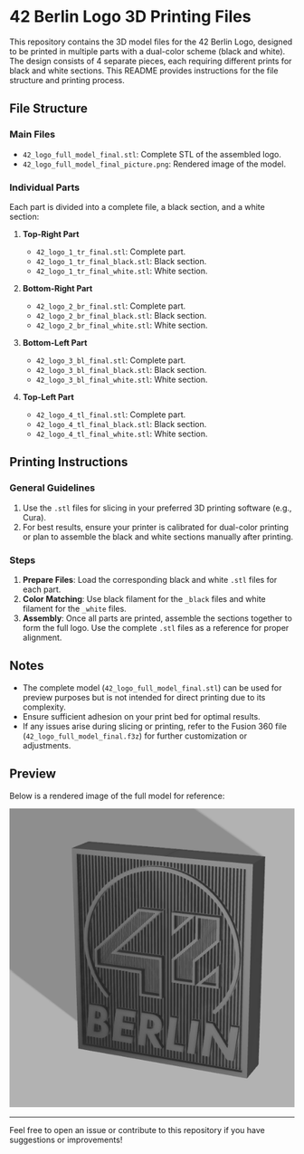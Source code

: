 # 42 Berlin Logo 3D Printing Files

This repository contains the 3D model files for the 42 Berlin Logo, designed to be printed in multiple parts with a dual-color scheme (black and white). The design consists of 4 separate pieces, each requiring different prints for black and white sections. This README provides instructions for the file structure and printing process.

## File Structure

### Main Files
- `42_logo_full_model_final.stl`: Complete STL of the assembled logo.
- `42_logo_full_model_final_picture.png`: Rendered image of the model.

### Individual Parts
Each part is divided into a complete file, a black section, and a white section:

1. **Top-Right Part**
   - `42_logo_1_tr_final.stl`: Complete part.
   - `42_logo_1_tr_final_black.stl`: Black section.
   - `42_logo_1_tr_final_white.stl`: White section.

2. **Bottom-Right Part**
   - `42_logo_2_br_final.stl`: Complete part.
   - `42_logo_2_br_final_black.stl`: Black section.
   - `42_logo_2_br_final_white.stl`: White section.

3. **Bottom-Left Part**
   - `42_logo_3_bl_final.stl`: Complete part.
   - `42_logo_3_bl_final_black.stl`: Black section.
   - `42_logo_3_bl_final_white.stl`: White section.

4. **Top-Left Part**
   - `42_logo_4_tl_final.stl`: Complete part.
   - `42_logo_4_tl_final_black.stl`: Black section.
   - `42_logo_4_tl_final_white.stl`: White section.

## Printing Instructions

### General Guidelines
1. Use the `.stl` files for slicing in your preferred 3D printing software (e.g., Cura).
2. For best results, ensure your printer is calibrated for dual-color printing or plan to assemble the black and white sections manually after printing.

### Steps
1. **Prepare Files**: Load the corresponding black and white `.stl` files for each part.
2. **Color Matching**: Use black filament for the `_black` files and white filament for the `_white` files.
3. **Assembly**: Once all parts are printed, assemble the sections together to form the full logo. Use the complete `.stl` files as a reference for proper alignment.

## Notes
- The complete model (`42_logo_full_model_final.stl`) can be used for preview purposes but is not intended for direct printing due to its complexity.
- Ensure sufficient adhesion on your print bed for optimal results.
- If any issues arise during slicing or printing, refer to the Fusion 360 file (`42_logo_full_model_final.f3z`) for further customization or adjustments.

## Preview
Below is a rendered image of the full model for reference:

![42 Berlin Logo](42_logo_full_model_final_picture.png)

---

Feel free to open an issue or contribute to this repository if you have suggestions or improvements!

